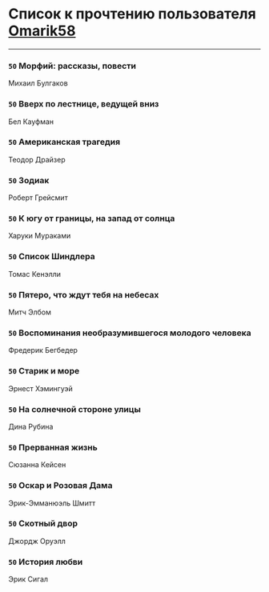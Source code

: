 # Список к прочтению пользователя [Omarik58](http://vk.com/id305495615)
---

### `50` Морфий: рассказы, повести
Михаил Булгаков

### `50` Вверх по лестнице, ведущей вниз
Бел Кауфман

### `50` Американская трагедия
Теодор Драйзер

### `50` Зодиак
Роберт Грейсмит

### `50` К югу от границы, на запад от солнца
Харуки Мураками

### `50` Список Шиндлера
Томас Кенэлли

### `50` Пятеро, что ждут тебя на небесах
Митч Элбом

### `50` Воспоминания необразумившегося молодого человека
Фредерик Бегбедер

### `50` Старик и море
Эрнест Хэмингуэй

### `50` На солнечной стороне улицы
Дина Рубина

### `50` Прерванная жизнь
Сюзанна Кейсен

### `50` Оскар и Розовая Дама
Эрик-Эмманюэль Шмитт

### `50` Скотный двор
Джордж Оруэлл

### `50` История любви
Эрик Сигал

